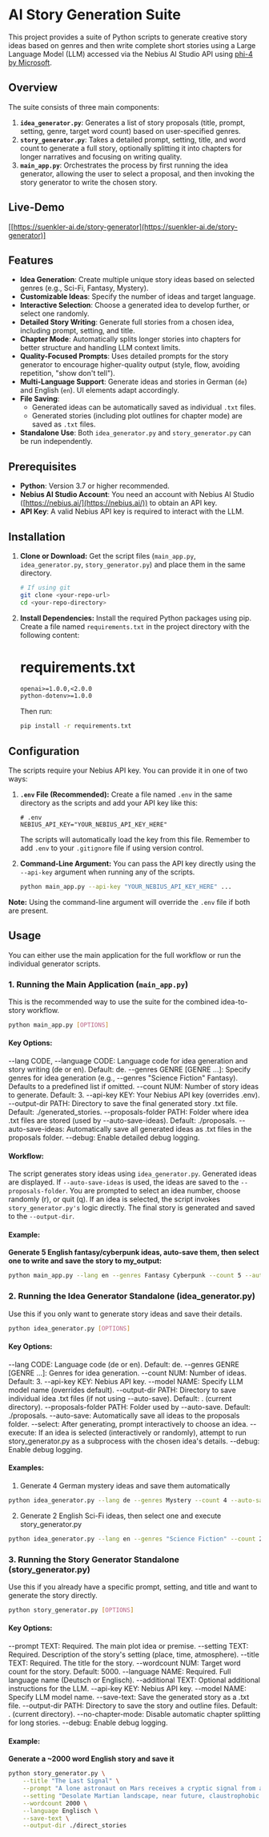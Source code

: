 # AI Story Generation Suite

This project provides a suite of Python scripts to generate creative story ideas based on genres and then write complete short stories using a Large Language Model (LLM) accessed via the Nebius AI Studio API using [phi-4 by Microsoft](https://huggingface.co/microsoft/phi-4).

## Overview
The suite consists of three main components:

1.  **`idea_generator.py`**: Generates a list of story proposals (title, prompt, setting, genre, target word count) based on user-specified genres.
2.  **`story_generator.py`**: Takes a detailed prompt, setting, title, and word count to generate a full story, optionally splitting it into chapters for longer narratives and focusing on writing quality.
3.  **`main_app.py`**: Orchestrates the process by first running the idea generator, allowing the user to select a proposal, and then invoking the story generator to write the chosen story.

## Live-Demo

[[https://suenkler-ai.de/story-generator](https://suenkler-ai.de/story-generator)]

## Features

*   **Idea Generation**: Create multiple unique story ideas based on selected genres (e.g., Sci-Fi, Fantasy, Mystery).
*   **Customizable Ideas**: Specify the number of ideas and target language.
*   **Interactive Selection**: Choose a generated idea to develop further, or select one randomly.
*   **Detailed Story Writing**: Generate full stories from a chosen idea, including prompt, setting, and title.
*   **Chapter Mode**: Automatically splits longer stories into chapters for better structure and handling LLM context limits.
*   **Quality-Focused Prompts**: Uses detailed prompts for the story generator to encourage higher-quality output (style, flow, avoiding repetition, "show don't tell").
*   **Multi-Language Support**: Generate ideas and stories in German (`de`) and English (`en`). UI elements adapt accordingly.
*   **File Saving**:
    *   Generated ideas can be automatically saved as individual `.txt` files.
    *   Generated stories (including plot outlines for chapter mode) are saved as `.txt` files.
*   **Standalone Use**: Both `idea_generator.py` and `story_generator.py` can be run independently.

## Prerequisites

*   **Python**: Version 3.7 or higher recommended.
*   **Nebius AI Studio Account**: You need an account with Nebius AI Studio ([https://nebius.ai/](https://nebius.ai/)) to obtain an API key.
*   **API Key**: A valid Nebius API key is required to interact with the LLM.

## Installation

1.  **Clone or Download:** Get the script files (`main_app.py`, `idea_generator.py`, `story_generator.py`) and place them in the same directory.
    ```bash
    # If using git
    git clone <your-repo-url>
    cd <your-repo-directory>
    ```
2.  **Install Dependencies:** Install the required Python packages using pip. Create a file named `requirements.txt` in the project directory with the following content:
    # requirements.txt
    ```txt
    openai>=1.0.0,<2.0.0
    python-dotenv>=1.0.0
    ```

    Then run:
    ```bash
    pip install -r requirements.txt
    ```

## Configuration

The scripts require your Nebius API key. You can provide it in one of two ways:

1.  **`.env` File (Recommended):** Create a file named `.env` in the same directory as the scripts and add your API key like this:
    ```dotenv
    # .env
    NEBIUS_API_KEY="YOUR_NEBIUS_API_KEY_HERE"
    ```
    The scripts will automatically load the key from this file. Remember to add `.env` to your `.gitignore` file if using version control.

2.  **Command-Line Argument:** You can pass the API key directly using the `--api-key` argument when running any of the scripts.
    ```bash
    python main_app.py --api-key "YOUR_NEBIUS_API_KEY_HERE" ...
    ```

**Note:** Using the command-line argument will override the `.env` file if both are present.

## Usage

You can either use the main application for the full workflow or run the individual generator scripts.

### 1. Running the Main Application (`main_app.py`)

This is the recommended way to use the suite for the combined idea-to-story workflow.

```bash
python main_app.py [OPTIONS]
```
#### Key Options:
--lang CODE, --language CODE: Language code for idea generation and story writing (de or en). Default: de.
--genres GENRE [GENRE ...]: Specify genres for idea generation (e.g., --genres "Science Fiction" Fantasy). Defaults to a predefined list if omitted.
--count NUM: Number of story ideas to generate. Default: 3.
--api-key KEY: Your Nebius API key (overrides .env).
--output-dir PATH: Directory to save the final generated story .txt file. Default: ./generated_stories.
--proposals-folder PATH: Folder where idea .txt files are stored (used by --auto-save-ideas). Default: ./proposals.
--auto-save-ideas: Automatically save all generated ideas as .txt files in the proposals folder.
--debug: Enable detailed debug logging.

#### Workflow:
The script generates story ideas using `idea_generator.py`.
Generated ideas are displayed.
If `--auto-save-ideas` is used, the ideas are saved to the `--proposals-folder`.
You are prompted to select an idea number, choose randomly (r), or quit (q).
If an idea is selected, the script invokes `story_generator.py's` logic directly.
The final story is generated and saved to the `--output-dir`.

#### Example:

**Generate 5 English fantasy/cyberpunk ideas, auto-save them, then select one to write and save the story to my_output:** 

```bash
python main_app.py --lang en --genres Fantasy Cyberpunk --count 5 --auto-save-ideas --output-dir ./my_output
```

### 2. Running the Idea Generator Standalone (idea_generator.py)
Use this if you only want to generate story ideas and save their details.

```bash
python idea_generator.py [OPTIONS]
```
#### Key Options:
--lang CODE: Language code (de or en). Default: de.
--genres GENRE [GENRE ...]: Genres for idea generation.
--count NUM: Number of ideas. Default: 3.
--api-key KEY: Nebius API key.
--model NAME: Specify LLM model name (overrides default).
--output-dir PATH: Directory to save individual idea .txt files (if not using --auto-save). Default: . (current directory).
--proposals-folder PATH: Folder used by --auto-save. Default: ./proposals.
--auto-save: Automatically save all ideas to the proposals folder.
--select: After generating, prompt interactively to choose an idea.
--execute: If an idea is selected (interactively or randomly), attempt to run story_generator.py as a subprocess with the chosen idea's details.
--debug: Enable debug logging.

#### Examples:
1. Generate 4 German mystery ideas and save them automatically
```bash
python idea_generator.py --lang de --genres Mystery --count 4 --auto-save
```

2. Generate 2 English Sci-Fi ideas, then select one and execute story_generator.py
```bash
python idea_generator.py --lang en --genres "Science Fiction" --count 2 --select --execute
```

### 3. Running the Story Generator Standalone (story_generator.py)
Use this if you already have a specific prompt, setting, and title and want to generate the story directly.
```bash
python story_generator.py [OPTIONS]
```
#### Key Options:
--prompt TEXT: Required. The main plot idea or premise.
--setting TEXT: Required. Description of the story's setting (place, time, atmosphere).
--title TEXT: Required. The title for the story.
--wordcount NUM: Target word count for the story. Default: 5000.
--language NAME: Required. Full language name (Deutsch or Englisch).
--additional TEXT: Optional additional instructions for the LLM.
--api-key KEY: Nebius API key.
--model NAME: Specify LLM model name.
--save-text: Save the generated story as a .txt file.
--output-dir PATH: Directory to save the story and outline files. Default: . (current directory).
--no-chapter-mode: Disable automatic chapter splitting for long stories.
--debug: Enable debug logging.

#### Example:
**Generate a ~2000 word English story and save it** 
```bash
python story_generator.py \
    --title "The Last Signal" \
    --prompt "A lone astronaut on Mars receives a cryptic signal from an unknown source, just as their life support begins to fail." \
    --setting "Desolate Martian landscape, near future, claustrophobic hab module, growing sense of dread." \
    --wordcount 2000 \
    --language Englisch \
    --save-text \
    --output-dir ./direct_stories
```
